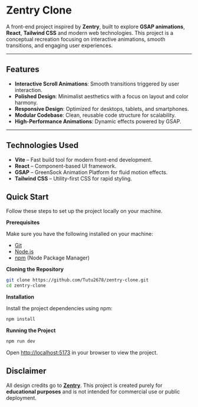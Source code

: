 # Zentry Clone

A front-end project inspired by **Zentry**, built to explore **GSAP animations**, **React**, **Tailwind CSS** and modern web technologies. This project is a conceptual recreation focusing on interactive animations, smooth transitions, and engaging user experiences. 

---

## Features

- **Interactive Scroll Animations**: Smooth transitions triggered by user interaction.
- **Polished Design**: Minimalist aesthetics with a focus on layout and color harmony.
- **Responsive Design**: Optimized for desktops, tablets, and smartphones.
- **Modular Codebase**: Clean, reusable code structure for scalability.
- **High-Performance Animations**: Dynamic effects powered by GSAP.

---

## Technologies Used

- **Vite** – Fast build tool for modern front-end development.
- **React** – Component-based UI framework.
- **GSAP** – GreenSock Animation Platform for fluid motion effects.
- **Tailwind CSS** – Utility-first CSS for rapid styling.


## Quick Start

Follow these steps to set up the project locally on your machine.

**Prerequisites**

Make sure you have the following installed on your machine:

- [Git](https://git-scm.com/)
- [Node.js](https://nodejs.org/en)
- [npm](https://www.npmjs.com/) (Node Package Manager)

**Cloning the Repository**

```bash
git clone https://github.com/Tutu2678/zentry-clone.git
cd zentry-clone
```

**Installation**

Install the project dependencies using npm:

```bash
npm install
```

**Running the Project**

```bash
npm run dev
```

Open [http://localhost:5173](http://localhost:5173) in your browser to view the project.

##  Disclaimer

All design credits go to **[Zentry](https://zentry.com/)**. This project is created purely for **educational purposes** and is not intended for commercial use or public deployment.

